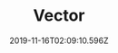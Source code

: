 ---
title: Vector
artist: Haken
date: 2019-11-16T02:09:10.596Z
cover: haken_vector.jpg
styles:
  - Progressive Metal
links:
  spotify: https://play.spotify.com/album/1PhYHO7Pva9e1YQY5GQ8zx
  youtube: https://music.youtube.com/playlist?list=OLAK5uy_mGtomGb1wIdcCwjFcFcHYF1iRFARdxABU
  applemusic: https://itunes.apple.com/us/album/vector-deluxe-edition/1433979909?uo=4
  soundcloud: ""
  bandcamp: ""
  googleplay: https://play.google.com/music/m/Bs4powgwvcbt3yfpndgdol3hubu?signup_if_needed=1
  deezer: https://www.deezer.com/album/71515162
---